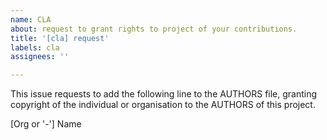 ```yaml
---
name: CLA
about: request to grant rights to project of your contributions.
title: '[cla] request'
labels: cla
assignees: ''

---
```


This issue requests to add the following line to the AUTHORS file,
granting copyright of the individual or organisation to the AUTHORS
of this project.

[Org or '-']  Name <mail>


